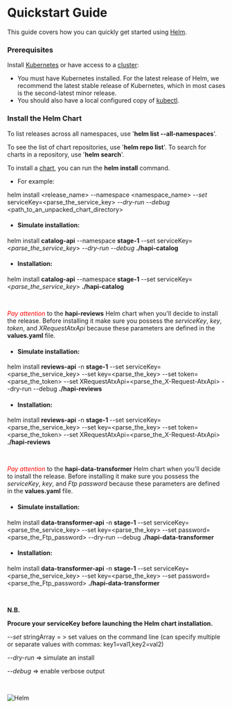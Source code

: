# Quickstart Guide

This guide covers how you can quickly get started using [Helm](https://helm.sh/).

### Prerequisites

Install [Kubernetes](https://kubernetes.io/) or have access to a [cluster](https://aws.amazon.com/):
+ You must have Kubernetes installed. For the latest release of Helm, we recommend the latest stable release of Kubernetes,
which in most cases is the second-latest minor release.
+ You should also have a local configured copy of [kubectl](https://kubernetes.io/docs/tasks/tools/).

### Install the Helm Chart

To list releases across all namespaces, use '__helm list --all-namespaces__'.

To see the list of chart repositories, use '__helm repo list__'. To search for charts in a repository, use '__helm search__'.

To install a [chart](https://gitlab.altex.ro/iac/helm/-/tree/master/charts), you can run the __helm install__ command.

+ For example:

helm install <release_name> --namespace <namespace_name> _--set_ serviceKey=<parse_the_service_key> _--dry-run_ _--debug_
<path_to_an_unpacked_chart_directory>

+ #### Simulate installation:

helm install __catalog-api__ --namespace __stage-1__ --set serviceKey=<_parse_the_service_key_> _--dry-run_ _--debug_
__./hapi-catalog__

+ #### Installation:

helm install __catalog-api__ --namespace __stage-1__ --set serviceKey=<_parse_the_service_key_> __./hapi-catalog__

&nbsp;

<font color='red'> *Pay attention* </font> to the __hapi-reviews__ Helm chart  when you'll decide to install the release. Before installing it make sure you possess the 
_serviceKey_, _key_, _token_, and _XRequestAtxApi_ because these parameters are defined in the __values.yaml__ file.

+ #### Simulate installation:

helm install __reviews-api__ -n __stage-1__
--set serviceKey=<parse_the_service_key>
--set key=<parse_the_key>
--set token=<parse_the_token>
--set XRequestAtxApi=<parse_the_X-Request-AtxApi>
--dry-run
--debug
__./hapi-reviews__

+ #### Installation:

helm install __reviews-api__ -n __stage-1__
--set serviceKey=<parse_the_service_key>
--set key=<parse_the_key>
--set token=<parse_the_token>
--set XRequestAtxApi=<parse_the_X-Request-AtxApi>
__./hapi-reviews__

&nbsp;

<font color='red'> *Pay attention* </font> to the __hapi-data-transformer__ Helm chart  when you'll decide to install the release. Before installing it make sure you possess the _serviceKey_, _key_, and _Ftp password_ because these parameters are defined in the __values.yaml__ file.



+ #### Simulate installation:


helm install __data-transformer-api__ -n __stage-1__
--set serviceKey=<parse_the_service_key>
--set key=<parse_the_key>
--set password=<parse_the_Ftp_password>
--dry-run
--debug
__./hapi-data-transformer__



+ #### Installation:


helm install __data-transformer-api__ -n __stage-1__
--set serviceKey=<parse_the_service_key>
--set key=<parse_the_key>
--set password=<parse_the_Ftp_password>
__./hapi-data-transformer__

&nbsp;

__N.B.__

__Procure your serviceKey before launching the Helm chart installation.__

_--set_ stringArray = > set values on the command line (can specify multiple or separate values with commas:
key1=val1,key2=val2)

_--dry-run_ => simulate an install

_--debug_ => enable verbose output

&nbsp;

![Helm](https://www.infracloud.io/assets/img/academy/basics-of-helm.png)





